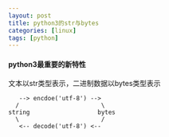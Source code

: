 ```yaml
---
layout: post 
title: python3的str与bytes 
categories: [linux]
tags: [python]
---
```


#### python3最重要的新特性

文本以str类型表示，二进制数据以bytes类型表示


       --> encdoe('utf-8') --> 
      /                       \
    string                   bytes
      \                       /
       <-- decode('utf-8') <--
